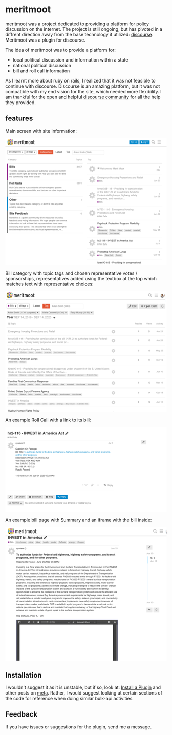 # meritmoot

meritmoot was a project dedicated to providing a platform for policy discussion on the internet. The project is still ongoing, but has pivoted in a diffrent direction away from the base technology it utilized: [discourse](https://www.discourse.org/). Meritmoot was a plugin for discourse.

The idea of meritmoot was to provide a platform for:
  - local political discussion and information within a state
  - national political discussion
  - bill and roll call information
  
As I learnt more about ruby on rails, I realized that it was not feasible to continue with discourse. Discourse is an amazing platform, but it was not compatible with my end vision for the site, which needed more flexibility. I am thankful for the open and helpful [discourse community](meta.discourse.org) for all the help they provided.

## features
Main screen with site information:

![main](.front_page.png)

Bill category with topic tags and chosen representative votes / sponsorships, representatives added using the textbox at the top which matches text with representative choices:

![Screenshot](.bills.png)

An example Roll Call with a link to its bill:

![Screenshot](.a_roll_call.png)

An example bill page with Summary and an iframe with the bill inside:

![Screenshot](.a_bill.png)

## Installation

I wouldn't suggest it as it is unstable, but if so, look at: [Install a Plugin](https://meta.discourse.org/t/install-a-plugin/19157) and other posts on [meta](meta.discourse.org). Rather, I would suggest looking at certain sections of the code for reference when doing similar bulk-api activities.

## Feedback

If you have issues or suggestions for the plugin, send me a message.

